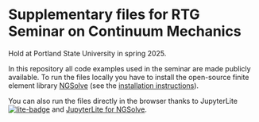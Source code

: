 # Supplementary files for RTG Seminar on Continuum Mechanics 
Hold at Portland State University in spring 2025.

In this repository all code examples used in the seminar are made publicly available. To run the files locally you have to install the open-source finite element library [NGSolve](https://ngsolve.org) (see the [installation instructions](https://docu.ngsolve.org/latest/)).

You can also run the files directly in the browser thanks to JupyterLite [![lite-badge](https://jupyterlite.rtfd.io/en/latest/_static/badge.svg)](https://jupyterlite.readthedocs.io/en/latest/index.html) and [JupyterLite for NGSolve](https://github.com/mhochsteger/jupyterlite_ngsolve).
